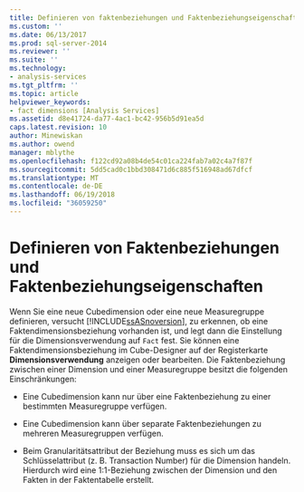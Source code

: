 ```yaml
---
title: Definieren von faktenbeziehungen und Faktenbeziehungseigenschaften | Microsoft Docs
ms.custom: ''
ms.date: 06/13/2017
ms.prod: sql-server-2014
ms.reviewer: ''
ms.suite: ''
ms.technology:
- analysis-services
ms.tgt_pltfrm: ''
ms.topic: article
helpviewer_keywords:
- fact dimensions [Analysis Services]
ms.assetid: d8e41724-da77-4ac1-bc42-956b5d91ea5d
caps.latest.revision: 10
author: Minewiskan
ms.author: owend
manager: mblythe
ms.openlocfilehash: f122cd92a08b4de54c01ca224fab7a02c4a7f87f
ms.sourcegitcommit: 5dd5cad0c1bbd308471d6c885f516948ad67dfcf
ms.translationtype: MT
ms.contentlocale: de-DE
ms.lasthandoff: 06/19/2018
ms.locfileid: "36059250"
---
```

# <a name="define-a-fact-relationship-and-fact-relationship-properties"></a>Definieren von Faktenbeziehungen und Faktenbeziehungseigenschaften
  Wenn Sie eine neue Cubedimension oder eine neue Measuregruppe definieren, versucht [!INCLUDE[ssASnoversion](../../includes/ssasnoversion-md.md)], zu erkennen, ob eine Faktendimensionsbeziehung vorhanden ist, und legt dann die Einstellung für die Dimensionsverwendung auf `Fact` fest. Sie können eine Faktendimensionsbeziehung im Cube-Designer auf der Registerkarte **Dimensionsverwendung** anzeigen oder bearbeiten. Die Faktenbeziehung zwischen einer Dimension und einer Measuregruppe besitzt die folgenden Einschränkungen:  
  
-   Eine Cubedimension kann nur über eine Faktenbeziehung zu einer bestimmten Measuregruppe verfügen.  
  
-   Eine Cubedimension kann über separate Faktenbeziehungen zu mehreren Measuregruppen verfügen.  
  
-   Beim Granularitätsattribut der Beziehung muss es sich um das Schlüsselattribut (z. B. Transaction Number) für die Dimension handeln. Hierdurch wird eine 1:1-Beziehung zwischen der Dimension und den Fakten in der Faktentabelle erstellt.  
  
  